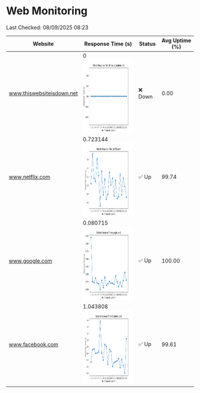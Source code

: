 # Web Monitoring

Last Checked: 08/09/2025 08:23

| Website | Response Time (s) | Status | Avg Uptime (%) |
|---------|-------------------|--------|----------------|
| www.thiswebsiteisdown.net | 0 <br> <img src="graph/thiswebsiteisdown.net.png" alt="Graph" width="200" height="200">  | ❌ Down | 0.00 |
| www.netflix.com | 0.723144 <br> <img src="graph/netflix.com.png" alt="Graph" width="200" height="200">  | ✅ Up | 99.74 |
| www.google.com | 0.080715 <br> <img src="graph/google.com.png" alt="Graph" width="200" height="200">  | ✅ Up | 100.00 |
| www.facebook.com | 1.043808 <br> <img src="graph/facebook.com.png" alt="Graph" width="200" height="200">  | ✅ Up | 99.61 |

